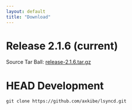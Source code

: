```yaml
---
layout: default
title: "Download"
---
```

Release 2.1.6 (current)
=======================
Source Tar Ball: [release-2.1.6.tar.gz](https://github.com/axkibe/lsyncd/archive/release-2.1.6.tar.gz)

HEAD Development
================
```
git clone https://github.com/axkibe/lsyncd.git
```
